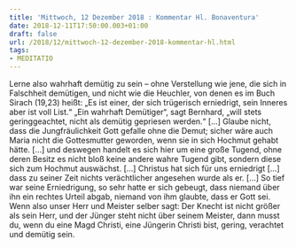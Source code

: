```yaml
---
title: 'Mittwoch, 12 Dezember 2018 : Kommentar Hl. Bonaventura'
date: 2018-12-11T17:50:00.003+01:00
draft: false
url: /2018/12/mittwoch-12-dezember-2018-kommentar-hl.html
tags: 
- MEDITATIO
---
```


Lerne also wahrhaft demütig zu sein – ohne Verstellung wie jene, die sich in Falschheit demütigen, und nicht wie die Heuchler, von denen es im Buch Sirach (19,23) heißt: „Es ist einer, der sich trügerisch erniedrigt, sein Inneres aber ist voll List.“ „Ein wahrhaft Demütiger“, sagt Bernhard, „will stets geringgeachtet, nicht als demütig gepriesen werden.“ \[…\] Glaube nicht, dass die Jungfräulichkeit Gott gefalle ohne die Demut; sicher wäre auch Maria nicht die Gottesmutter geworden, wenn sie in sich Hochmut gehabt hätte. \[…\] und deswegen handelt es sich hier um eine große Tugend, ohne deren Besitz es nicht bloß keine andere wahre Tugend gibt, sondern diese sich zum Hochmut auswächst. \[…\] Christus hat sich für uns erniedrigt \[…\] dass zu seiner Zeit nichts verächtlicher angesehen wurde als er. \[…\] So tief war seine Erniedrigung, so sehr hatte er sich gebeugt, dass niemand über ihn ein rechtes Urteil abgab, niemand von ihm glaubte, dass er Gott sei. Wenn also unser Herr und Meister selber sagt: Der Knecht ist nicht größer als sein Herr, und der Jünger steht nicht über seinem Meister, dann musst du, wenn du eine Magd Christi, eine Jüngerin Christi bist, gering, verachtet und demütig sein.